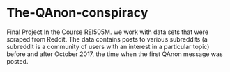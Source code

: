 # The-QAnon-conspiracy
Final Project In the Course REI505M.  we work with data sets that were scraped from Reddit. The data contains posts to various subreddits (a subreddit is a community of users with an interest in a particular topic) before and after October 2017, the time when the first QAnon message was posted.

